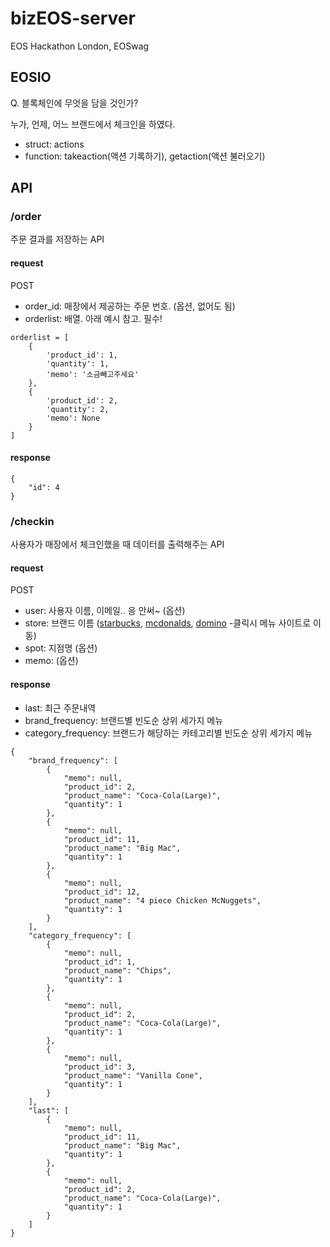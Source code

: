 # bizEOS-server
EOS Hackathon London, EOSwag


## EOSIO

Q. 블록체인에 무엇을 담을 것인가?

누가, 언제, 어느 브랜드에서 체크인을 하였다.



- struct: actions
- function: takeaction(액션 기록하기), getaction(액션 불러오기)






## API

### /order

주문 결과를 저장하는 API

#### request

POST

- order_id: 매장에서 제공하는 주문 번호. (옵션, 없어도 됨)
- orderlist: 배열. 아래 예시 참고. 필수!
```
orderlist = [
    {
        'product_id': 1,
        'quantity': 1,
        'memo': '소금빼고주세요'
    },
    {
        'product_id': 2,
        'quantity': 2,
        'memo': None
    }
]
```

#### response

```
{
    "id": 4
}
```




### /checkin

사용자가 매장에서 체크인했을 때 데이터를 출력해주는 API

#### request

POST

- user: 사용자 이름, 이메일.. 응 안써~ (옵션)
- store: 브랜드 이름 ([starbucks](https://www.starbucks.co.uk/menu), [mcdonalds](https://www.mcdonalds.com/us/en-us/full-menu.html), [domino](https://www.dominos.co.uk/menu?start=true) -클릭시 메뉴 사이트로 이동)
- spot: 지점명 (옵션)
- memo: (옵션)


#### response

- last: 최근 주문내역
- brand_frequency: 브랜드별 빈도순 상위 세가지 메뉴
- category_frequency: 브랜드가 해당하는 카테고리별 빈도순 상위 세가지 메뉴

```
{
    "brand_frequency": [
        {
            "memo": null,
            "product_id": 2,
            "product_name": "Coca-Cola(Large)",
            "quantity": 1
        },
        {
            "memo": null,
            "product_id": 11,
            "product_name": "Big Mac",
            "quantity": 1
        },
        {
            "memo": null,
            "product_id": 12,
            "product_name": "4 piece Chicken McNuggets",
            "quantity": 1
        }
    ],
    "category_frequency": [
        {
            "memo": null,
            "product_id": 1,
            "product_name": "Chips",
            "quantity": 1
        },
        {
            "memo": null,
            "product_id": 2,
            "product_name": "Coca-Cola(Large)",
            "quantity": 1
        },
        {
            "memo": null,
            "product_id": 3,
            "product_name": "Vanilla Cone",
            "quantity": 1
        }
    ],
    "last": [
        {
            "memo": null,
            "product_id": 11,
            "product_name": "Big Mac",
            "quantity": 1
        },
        {
            "memo": null,
            "product_id": 2,
            "product_name": "Coca-Cola(Large)",
            "quantity": 1
        }
    ]
}
```

